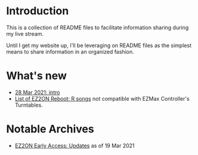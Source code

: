 # Introduction
This is a collection of README files to facilitate information sharing during my live stream.

Until I get my website up, I'll be leveraging on README files as the simplest means to share information
in an organized fashion.

# What's new
* [28 Mar 2021: intro](stream/28-mar-2021-intro.MD)
* [List of EZ2ON Reboot: R songs](EZMaxController/ez2on-incompatible-song-list.MD) not compatible with EZMax Controller's Turntables.

# Notable Archives
* [EZ2ON Early Access: Updates](news/ez2on/Ez2On-Reddit-Translated.md) as of 19 Mar 2021
